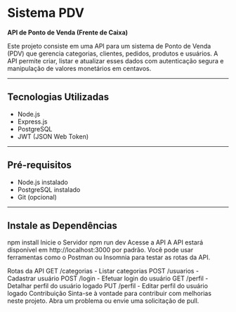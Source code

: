 # Sistema PDV
**API de Ponto de Venda (Frente de Caixa)**

Este projeto consiste em uma API para um sistema de Ponto de Venda (PDV) que gerencia categorias, clientes, pedidos, produtos e usuários. A API permite criar, listar e atualizar esses dados com autenticação segura e manipulação de valores monetários em centavos.

---

## Tecnologias Utilizadas
- Node.js
- Express.js
- PostgreSQL
- JWT (JSON Web Token)

---

## Pré-requisitos
- Node.js instalado
- PostgreSQL instalado
- Git (opcional)

---

## Instale as Dependências
npm install
Inicie o Servidor
npm run dev
Acesse a API
A API estará disponível em http://localhost:3000 por padrão. Você pode usar ferramentas como o Postman ou Insomnia para testar as rotas da API.

Rotas da API
GET /categorias - Listar categorias
POST /usuarios - Cadastrar usuário
POST /login - Efetuar login do usuário
GET /perfil - Detalhar perfil do usuário logado
PUT /perfil - Editar perfil do usuário logado
Contribuição
Sinta-se à vontade para contribuir com melhorias neste projeto. Abra um problema ou envie uma solicitação de pull.
